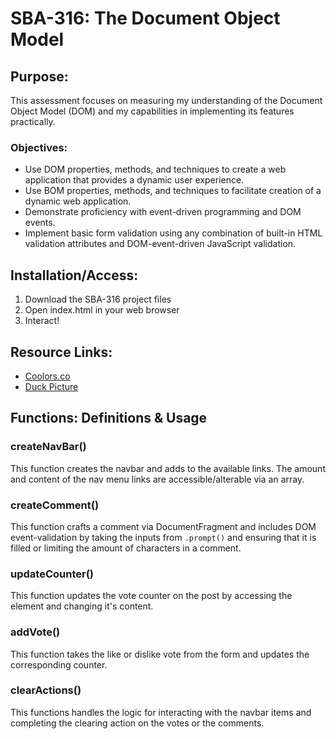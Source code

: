 # SBA-316: The Document Object Model #

## Purpose: ##
This assessment focuses on measuring my understanding of the Document Object Model (DOM) and my capabilities in implementing its features practically. 

### Objectives: ###
- Use DOM properties, methods, and techniques to create a web application that provides a dynamic user experience.
- Use BOM properties, methods, and techniques to facilitate creation of a dynamic web application.
- Demonstrate proficiency with event-driven programming and DOM events.
- Implement basic form validation using any combination of built-in HTML validation attributes and DOM-event-driven JavaScript validation.

## Installation/Access: ##
1. Download the SBA-316 project files
2. Open index.html in your web browser
3. Interact!

## Resource Links: ##
- [Coolors.co](https://coolors.co/0d1f22-264027-3c5233-f1bf98-b38a58)
- [Duck Picture](https://www.pexels.com/photo/close-up-of-a-mallard-duck-in-autumn-setting-33594736/)

## Functions: Definitions & Usage ##

### createNavBar() ###
This function creates the navbar and adds to the available links. The amount and content of the nav menu links are accessible/alterable via an array.

### createComment() ###
This function crafts a comment via DocumentFragment and includes DOM event-validation by taking the inputs from `.prompt()` and ensuring that it is filled or limiting the amount of characters in a comment.

### updateCounter() ###
This function updates the vote counter on the post by accessing the element and changing it's content. 

### addVote() ###

This function takes the like or dislike vote from the form and updates the corresponding counter. 

### clearActions() ###

This functions handles the logic for interacting with the navbar items and completing the clearing action on the votes or the comments. 